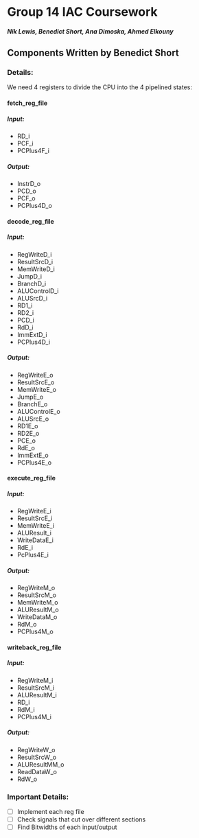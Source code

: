 # Group 14 IAC Coursework
##### Nik Lewis, Benedict Short, Ana Dimoska, Ahmed Elkouny
## Components Written by Benedict Short

### Details:
We need 4 registers to divide the CPU into the 4 pipelined states:

#### fetch_reg_file

##### Input:
- RD_i
- PCF_i
- PCPlus4F_i
##### Output:
- InstrD_o
- PCD_o
- PCF_o
- PCPlus4D_o


#### decode_reg_file
##### Input:
- RegWriteD_i
- ResultSrcD_i
- MemWriteD_i
- JumpD_i
- BranchD_i
- ALUControlD_i
- ALUSrcD_i
- RD1_i
- RD2_i
- PCD_i
- RdD_i
- ImmExtD_i
- PCPlus4D_i

##### Output:
- RegWriteE_o
- ResultSrcE_o
- MemWriteE_o
- JumpE_o
- BranchE_o
- ALUControlE_o
- ALUSrcE_o
- RD1E_o
- RD2E_o
- PCE_o
- RdE_o
- ImmExtE_o
- PCPlus4E_o



#### execute_reg_file
##### Input:
- RegWriteE_i
- ResultSrcE_i
- MemWriteE_i
- ALUResult_i
- WriteDataE_i
- RdE_i
- PcPlus4E_i

##### Output:
- RegWriteM_o
- ResultSrcM_o
- MemWriteM_o
- ALUResultM_o
- WriteDataM_o
- RdM_o
- PCPlus4M_o

#### writeback_reg_file

##### Input:
- RegWriteM_i
- ResultSrcM_i
- ALUResultM_i
- RD_i
- RdM_i
- PCPlus4M_i

##### Output:
- RegWriteW_o
- ResultSrcW_o
- ALUResultMM_o
- ReadDataW_o
- RdW_o




### Important Details:

- [ ] Implement each reg file
- [ ] Check signals that cut over different sections
- [ ] Find Bitwidths of each input/output